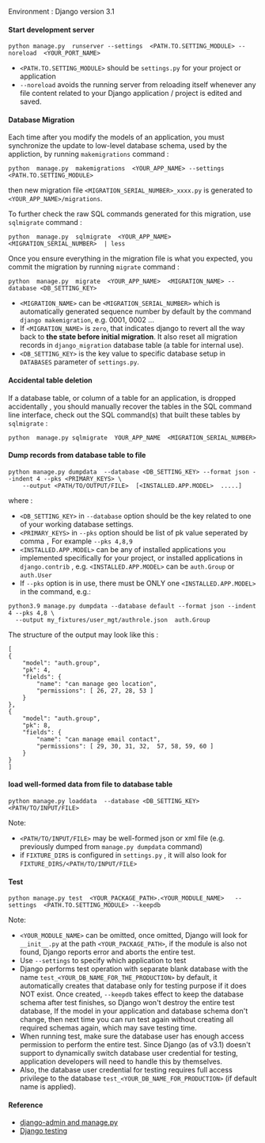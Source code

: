 Environment : Django version 3.1

#### Start development server
```
python manage.py  runserver --settings  <PATH.TO.SETTING_MODULE> --noreload  <YOUR_PORT_NAME>
```

* `<PATH.TO.SETTING_MODULE>` should be `settings.py` for your project or application
* `--noreload` avoids the running server from reloading itself whenever any file content related to your Django application / project is edited and saved.


#### Database Migration
Each time after you modify the models of an application, you must synchronize the update to low-level database schema, used by the appliction, by running `makemigrations` command :
```
python  manage.py  makemigrations  <YOUR_APP_NAME> --settings <PATH.TO.SETTING_MODULE>
```
then new migration file `<MIGRATION_SERIAL_NUMBER>_xxxx.py` is generated to `<YOUR_APP_NAME>/migrations`.

To further check the raw SQL commands generated for this migration, use `sqlmigrate` command :
```
python  manage.py  sqlmigrate  <YOUR_APP_NAME>  <MIGRATION_SERIAL_NUMBER>  | less
```

Once you ensure everything in the migration file is what you expected, you commit the migration by running `migrate` command :
```
python  manage.py  migrate  <YOUR_APP_NAME>  <MIGRATION_NAME> --database <DB_SETTING_KEY>
```
* `<MIGRATION_NAME>` can be `<MIGRATION_SERIAL_NUMBER>` which is automatically generated sequence number by default by the command `django makemigration`, e.g. 0001, 0002 ...
* If `<MIGRATION_NAME>` is `zero`, that indicates django to revert all the way back to **the state before initial migration**. It also reset all migration records in `django_migration` database table (a table for internal use).
* `<DB_SETTING_KEY>` is the key value to specific database setup in `DATABASES` parameter of `settings.py`.

#### Accidental table deletion
If a database table, or column of a table for an application, is dropped accidentally , 
you should manually recover the tables in the SQL command line interface,
check out the SQL command(s) that built these tables by `sqlmigrate` :
```
python  manage.py sqlmigrate  YOUR_APP_NAME  <MIGRATION_SERIAL_NUMBER>
```

#### Dump records from database table to file
```
python manage.py dumpdata  --database <DB_SETTING_KEY> --format json --indent 4 --pks <PRIMARY_KEYS> \
    --output <PATH/TO/OUTPUT/FILE>  [<INSTALLED.APP.MODEL>  .....] 
```

where :
* `<DB_SETTING_KEY>` in `--database` option should be the key related to one of your working database settings.
* `<PRIMARY_KEYS>` in `--pks` option should be list of pk value seperated by comma `,` For example `--pks 4,8,9`
* `<INSTALLED.APP.MODEL>` can be any of installed applications you implemented specifically for your project, or installed applications in `django.contrib` , e.g.            `<INSTALLED.APP.MODEL>` can be `auth.Group` or `auth.User`
* If `--pks` option is in use, there must be ONLY one `<INSTALLED.APP.MODEL>` in the command, e.g.:

```
python3.9 manage.py dumpdata --database default --format json --indent 4 --pks 4,8 \
  --output my_fixtures/user_mgt/authrole.json  auth.Group
```

The structure of the output may look like this :

```
[
{
    "model": "auth.group",
    "pk": 4,
    "fields": {
        "name": "can manage geo location",
        "permissions": [ 26, 27, 28, 53 ]
    }
},
{
    "model": "auth.group",
    "pk": 8,
    "fields": {
        "name": "can manage email contact",
        "permissions": [ 29, 30, 31, 32,  57, 58, 59, 60 ]
    }
}
]
```


#### load well-formed data from file to database table
```
python manage.py loaddata  --database <DB_SETTING_KEY>  <PATH/TO/INPUT/FILE>
```

Note:
* `<PATH/TO/INPUT/FILE>` may be well-formed json or xml file (e.g. previously dumped from `manage.py dumpdata` command)
* if `FIXTURE_DIRS` is configured in `settings.py` , it will also look for `FIXTURE_DIRS/<PATH/TO/INPUT/FILE>`

#### Test
```
python manage.py test  <YOUR_PACKAGE_PATH>.<YOUR_MODULE_NAME>   --settings  <PATH.TO.SETTING_MODULE> --keepdb
```
Note:
* `<YOUR_MODULE_NAME>` can be omitted, once omitted, Django will look for `__init__.py` at the path `<YOUR_PACKAGE_PATH>`, if the module is also not found, Django reports error and aborts the entire test.
* Use `--settings` to specify which application to test
* Django performs test operation with separate blank database with the name `test_<YOUR_DB_NAME_FOR_THE_PRODUCTION>` by default, it automatically creates that database only for testing purpose if it does NOT exist. Once created, `--keepdb` takes effect to keep the database schema after test finishes, so Django won't destroy the entire test database, If the model in your application and database schema don't change, then next time you can run test again without creating all required schemas again, which may save testing time.
* When running test, make sure the database user has enough access permission to perform the entire test. Since Django (as of v3.1) doesn't support to dynamically switch database user credential for testing, application developers will need to handle this by themselves.
* Also, the database user credential for testing requires full access privilege to the database `test_<YOUR_DB_NAME_FOR_PRODUCTION>` (if default name is applied).


#### Reference

* [django-admin and manage.py](https://docs.djangoproject.com/en/dev/ref/django-admin/)
* [Django testing](https://docs.djangoproject.com/en/dev/topics/testing/)
